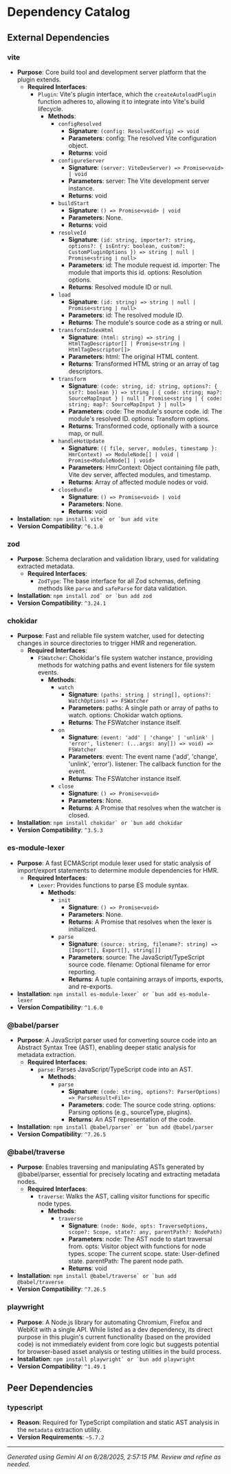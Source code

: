 # Dependency Catalog

## External Dependencies

### vite
- **Purpose**: Core build tool and development server platform that the plugin extends.
  - **Required Interfaces**:
    - `Plugin`: Vite's plugin interface, which the `createAutoloadPlugin` function adheres to, allowing it to integrate into Vite's build lifecycle.
      - **Methods**:
        - `configResolved`
          - **Signature**: `(config: ResolvedConfig) => void`
          - **Parameters**: config: The resolved Vite configuration object.
          - **Returns**: void
        - `configureServer`
          - **Signature**: `(server: ViteDevServer) => Promise<void> | void`
          - **Parameters**: server: The Vite development server instance.
          - **Returns**: void
        - `buildStart`
          - **Signature**: `() => Promise<void> | void`
          - **Parameters**: None.
          - **Returns**: void
        - `resolveId`
          - **Signature**: `(id: string, importer?: string, options?: { isEntry: boolean, custom?: CustomPluginOptions }) => string | null | Promise<string | null>`
          - **Parameters**: id: The module request id. importer: The module that imports this id. options: Resolution options.
          - **Returns**: Resolved module ID or null.
        - `load`
          - **Signature**: `(id: string) => string | null | Promise<string | null>`
          - **Parameters**: id: The resolved module ID.
          - **Returns**: The module's source code as a string or null.
        - `transformIndexHtml`
          - **Signature**: `(html: string) => string | HtmlTagDescriptor[] | Promise<string | HtmlTagDescriptor[]>`
          - **Parameters**: html: The original HTML content.
          - **Returns**: Transformed HTML string or an array of tag descriptors.
        - `transform`
          - **Signature**: `(code: string, id: string, options?: { ssr?: boolean }) => string | { code: string; map?: SourceMapInput } | null | Promise<string | { code: string; map?: SourceMapInput } | null>`
          - **Parameters**: code: The module's source code. id: The module's resolved ID. options: Transform options.
          - **Returns**: Transformed code, optionally with a source map, or null.
        - `handleHotUpdate`
          - **Signature**: `({ file, server, modules, timestamp }: HmrContext) => ModuleNode[] | void | Promise<ModuleNode[] | void>`
          - **Parameters**: HmrContext: Object containing file path, Vite dev server, affected modules, and timestamp.
          - **Returns**: Array of affected module nodes or void.
        - `closeBundle`
          - **Signature**: `() => Promise<void> | void`
          - **Parameters**: None.
          - **Returns**: void
- **Installation**: ``npm install vite` or `bun add vite``
- **Version Compatibility**: `^6.1.0`

### zod
- **Purpose**: Schema declaration and validation library, used for validating extracted metadata.
  - **Required Interfaces**:
    - `ZodType`: The base interface for all Zod schemas, defining methods like `parse` and `safeParse` for data validation.
- **Installation**: ``npm install zod` or `bun add zod``
- **Version Compatibility**: `^3.24.1`

### chokidar
- **Purpose**: Fast and reliable file system watcher, used for detecting changes in source directories to trigger HMR and regeneration.
  - **Required Interfaces**:
    - `FSWatcher`: Chokidar's file system watcher instance, providing methods for watching paths and event listeners for file system events.
      - **Methods**:
        - `watch`
          - **Signature**: `(paths: string | string[], options?: WatchOptions) => FSWatcher`
          - **Parameters**: paths: A single path or array of paths to watch. options: Chokidar watch options.
          - **Returns**: The FSWatcher instance itself.
        - `on`
          - **Signature**: `(event: 'add' | 'change' | 'unlink' | 'error', listener: (...args: any[]) => void) => FSWatcher`
          - **Parameters**: event: The event name ('add', 'change', 'unlink', 'error'). listener: The callback function for the event.
          - **Returns**: The FSWatcher instance itself.
        - `close`
          - **Signature**: `() => Promise<void>`
          - **Parameters**: None.
          - **Returns**: A Promise that resolves when the watcher is closed.
- **Installation**: ``npm install chokidar` or `bun add chokidar``
- **Version Compatibility**: `^3.5.3`

### es-module-lexer
- **Purpose**: A fast ECMAScript module lexer used for static analysis of import/export statements to determine module dependencies for HMR.
  - **Required Interfaces**:
    - `Lexer`: Provides functions to parse ES module syntax.
      - **Methods**:
        - `init`
          - **Signature**: `() => Promise<void>`
          - **Parameters**: None.
          - **Returns**: A Promise that resolves when the lexer is initialized.
        - `parse`
          - **Signature**: `(source: string, filename?: string) => [Import[], Export[], string[]]`
          - **Parameters**: source: The JavaScript/TypeScript source code. filename: Optional filename for error reporting.
          - **Returns**: A tuple containing arrays of imports, exports, and re-exports.
- **Installation**: ``npm install es-module-lexer` or `bun add es-module-lexer``
- **Version Compatibility**: `^1.6.0`

### @babel/parser
- **Purpose**: A JavaScript parser used for converting source code into an Abstract Syntax Tree (AST), enabling deeper static analysis for metadata extraction.
  - **Required Interfaces**:
    - `parse`: Parses JavaScript/TypeScript code into an AST.
      - **Methods**:
        - `parse`
          - **Signature**: `(code: string, options?: ParserOptions) => ParseResult<File>`
          - **Parameters**: code: The source code string. options: Parsing options (e.g., sourceType, plugins).
          - **Returns**: An AST representation of the code.
- **Installation**: ``npm install @babel/parser` or `bun add @babel/parser``
- **Version Compatibility**: `^7.26.5`

### @babel/traverse
- **Purpose**: Enables traversing and manipulating ASTs generated by @babel/parser, essential for precisely locating and extracting metadata nodes.
  - **Required Interfaces**:
    - `traverse`: Walks the AST, calling visitor functions for specific node types.
      - **Methods**:
        - `traverse`
          - **Signature**: `(node: Node, opts: TraverseOptions, scope?: Scope, state?: any, parentPath?: NodePath)`
          - **Parameters**: node: The AST node to start traversal from. opts: Visitor object with functions for node types. scope: The current scope. state: User-defined state. parentPath: The parent node path.
          - **Returns**: void
- **Installation**: ``npm install @babel/traverse` or `bun add @babel/traverse``
- **Version Compatibility**: `^7.26.5`

### playwright
- **Purpose**: A Node.js library for automating Chromium, Firefox and WebKit with a single API. While listed as a dev dependency, its direct purpose in this plugin's current functionality (based on the provided code) is not immediately evident from core logic but suggests potential for browser-based asset analysis or testing utilities in the build process.
- **Installation**: ``npm install playwright` or `bun add playwright``
- **Version Compatibility**: `^1.49.1`

## Peer Dependencies

### typescript
- **Reason**: Required for TypeScript compilation and static AST analysis in the `metadata` extraction utility.
- **Version Requirements**: `~5.7.2`



---
*Generated using Gemini AI on 6/28/2025, 2:57:15 PM. Review and refine as needed.*